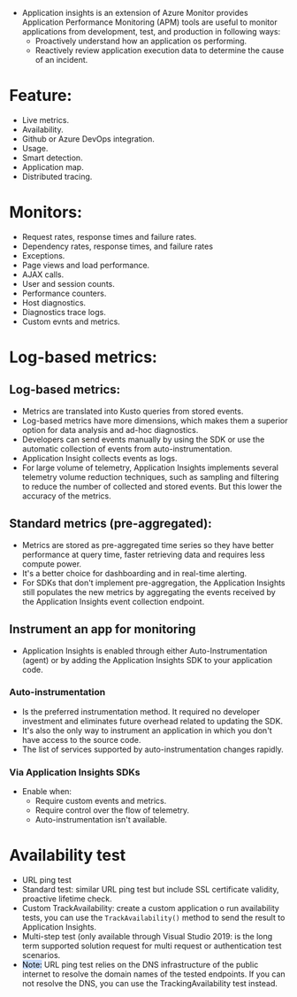 - Application insights is an extension of Azure Monitor provides Application Performance Monitoring (APM) tools are useful to monitor applications from development, test, and production in following ways:
	- Proactively understand how an application os performing.
	- Reactively review application execution data to determine the cause of an incident.
# Feature:
- Live metrics.
- Availability.
- Github or Azure DevOps integration.
- Usage.
- Smart detection.
- Application map.
- Distributed tracing.
# Monitors:
- Request rates, response times and failure rates.
- Dependency rates, response times, and failure rates
- Exceptions.
- Page views and load performance.
- AJAX calls.
- User and session counts.
- Performance counters.
- Host diagnostics.
- Diagnostics trace logs.
- Custom evnts and metrics.
# Log-based metrics:
## Log-based metrics:
- Metrics are translated into Kusto queries from stored events.
- Log-based metrics have more dimensions, which makes them a superior option for data analysis and ad-hoc diagnostics.
- Developers can send events manually by using the SDK or use the automatic collection of events from auto-instrumentation.
- Application Insight collects events as logs.
- For large volume of telemetry, Application Insights implements several telemetry volume reduction techniques, such as sampling and filtering to reduce the number of collected and stored events. But this lower the accuracy of the metrics.
## Standard metrics (pre-aggregated):
- Metrics are stored as pre-aggregated time series so they have better performance at query time, faster retrieving data and requires less compute power.
- It's a better choice for dashboarding and in real-time alerting.
- For SDKs that don't implement pre-aggregation, the Application Insights still populates the new metrics by aggregating the events received by the Application Insights event collection endpoint.
## Instrument an app for monitoring
- Application Insights is enabled through either Auto-Instrumentation (agent) or by adding the Application Insights SDK to your application code.
### Auto-instrumentation
- Is the preferred instrumentation method. It required no developer investment and eliminates future overhead related to updating the SDK.
- It's also the only way to instrument an application in which you don't have access to the source code.
- The list of services supported by auto-instrumentation changes rapidly.
### Via Application Insights SDKs
- Enable when:
	- Require custom events and metrics.
	- Require control over the flow of telemetry.
	- Auto-instrumentation isn't available.
# Availability test
- URL ping test
- Standard test: similar URL ping test but include SSL certificate validity, proactive lifetime check.
- Custom TrackAvailability: create a custom application o run availability tests, you can use the `TrackAvailability()` method to send the result to Application Insights.
- Multi-step test (only available through Visual Studio 2019: is the long term supported solution request for multi request or authentication test scenarios.
- <mark style="background: #ADCCFFA6;">Note:</mark> URL ping test relies on the DNS infrastructure of the public internet to resolve the domain names of the tested endpoints. If you can not  resolve the DNS, you can use the TrackingAvailability test instead.